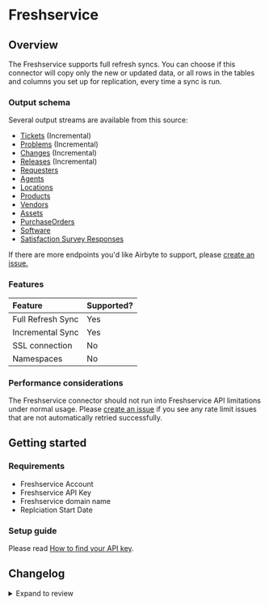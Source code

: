 # Freshservice

## Overview

The Freshservice supports full refresh syncs. You can choose if this connector will copy only the new or updated data, or all rows in the tables and columns you set up for replication, every time a sync is run.

### Output schema

Several output streams are available from this source:

- [Tickets](https://api.freshservice.com/v2/#view_all_ticket) (Incremental)
- [Problems](https://api.freshservice.com/v2/#problems) (Incremental)
- [Changes](https://api.freshservice.com/v2/#changes) (Incremental)
- [Releases](https://api.freshservice.com/v2/#releases) (Incremental)
- [Requesters](https://api.freshservice.com/v2/#requesters)
- [Agents](https://api.freshservice.com/v2/#agents)
- [Locations](https://api.freshservice.com/v2/#locations)
- [Products](https://api.freshservice.com/v2/#products)
- [Vendors](https://api.freshservice.com/v2/#vendors)
- [Assets](https://api.freshservice.com/v2/#assets)
- [PurchaseOrders](https://api.freshservice.com/v2/#purchase-order)
- [Software](https://api.freshservice.com/v2/#software)
- [Satisfaction Survey Responses](https://api.freshservice.com/#ticket_csat_attributes)

If there are more endpoints you'd like Airbyte to support, please [create an issue.](https://github.com/airbytehq/airbyte/issues/new/choose)

### Features

| Feature           | Supported? |
| :---------------- | :--------- |
| Full Refresh Sync | Yes        |
| Incremental Sync  | Yes        |
| SSL connection    | No         |
| Namespaces        | No         |

### Performance considerations

The Freshservice connector should not run into Freshservice API limitations under normal usage. Please [create an issue](https://github.com/airbytehq/airbyte/issues) if you see any rate limit issues that are not automatically retried successfully.

## Getting started

### Requirements

- Freshservice Account
- Freshservice API Key
- Freshservice domain name
- Replciation Start Date

### Setup guide

Please read [How to find your API key](https://api.freshservice.com/#authentication).

## Changelog

<details>
  <summary>Expand to review</summary>

| Version | Date       | Pull Request                                             | Subject                                                                                |
| :------ | :--------- | :------------------------------------------------------- |:---------------------------------------------------------------------------------------|
| 1.4.0 | 2024-08-15 | [44148](https://github.com/airbytehq/airbyte/pull/44148) | Refactor connector to manifest-only format |
| 1.3.17 | 2024-08-10 | [43545](https://github.com/airbytehq/airbyte/pull/43545) | Update dependencies |
| 1.3.16 | 2024-08-03 | [43254](https://github.com/airbytehq/airbyte/pull/43254) | Update dependencies |
| 1.3.15 | 2024-07-27 | [42663](https://github.com/airbytehq/airbyte/pull/42663) | Update dependencies |
| 1.3.14 | 2024-07-20 | [42382](https://github.com/airbytehq/airbyte/pull/42382) | Update dependencies |
| 1.3.13 | 2024-07-13 | [41713](https://github.com/airbytehq/airbyte/pull/41713) | Update dependencies |
| 1.3.12 | 2024-07-10 | [41423](https://github.com/airbytehq/airbyte/pull/41423) | Update dependencies |
| 1.3.11 | 2024-07-09 | [41311](https://github.com/airbytehq/airbyte/pull/41311) | Update dependencies |
| 1.3.10 | 2024-07-06 | [40941](https://github.com/airbytehq/airbyte/pull/40941) | Update dependencies |
| 1.3.9 | 2024-06-25 | [40381](https://github.com/airbytehq/airbyte/pull/40381) | Update dependencies |
| 1.3.8 | 2024-06-22 | [40177](https://github.com/airbytehq/airbyte/pull/40177) | Update dependencies |
| 1.3.7 | 2024-06-06 | [39173](https://github.com/airbytehq/airbyte/pull/39173) | [autopull] Upgrade base image to v1.2.2 |
| 1.3.6 | 2024-05-15 | [38195](https://github.com/airbytehq/airbyte/pull/38195) | Make connector compatible with builder |
| 1.3.5 | 2024-04-19 | [37162](https://github.com/airbytehq/airbyte/pull/37162) | Updating to 0.80.0 CDK |
| 1.3.4 | 2024-04-18 | [37162](https://github.com/airbytehq/airbyte/pull/37162) | Manage dependencies with Poetry. |
| 1.3.3 | 2024-04-15 | [37162](https://github.com/airbytehq/airbyte/pull/37162) | Base image migration: remove Dockerfile and use the python-connector-base image |
| 1.3.2 | 2024-04-12 | [37162](https://github.com/airbytehq/airbyte/pull/37162) | schema descriptions |
| 1.3.1 | 2024-01-29 | [34633](https://github.com/airbytehq/airbyte/pull/34633) | Add backoff policy for `Requested Items` stream |
| 1.3.0 | 2024-01-15 | [29126](https://github.com/airbytehq/airbyte/pull/29126) | Add `Requested Items` stream |
| 1.2.0 | 2023-08-06 | [29126](https://github.com/airbytehq/airbyte/pull/29126) | Migrated to Low-Code CDK |
| 1.1.0 | 2023-05-09 | [25929](https://github.com/airbytehq/airbyte/pull/25929) | Add stream for customer satisfaction survey responses endpoint |
| 1.0.0 | 2023-05-02 | [25743](https://github.com/airbytehq/airbyte/pull/25743) | Correct data types in tickets, agents and requesters schemas to match Freshservice API |
| 0.1.1 | 2021-12-28 | [9143](https://github.com/airbytehq/airbyte/pull/9143) | Update titles and descriptions |
| 0.1.0 | 2021-10-29 | [6967](https://github.com/airbytehq/airbyte/pull/6967) | 🎉 New Source: Freshservice |

</details>
